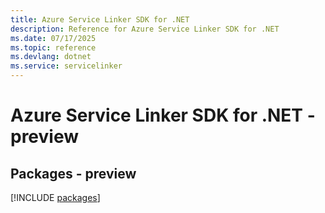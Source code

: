 ```yaml
---
title: Azure Service Linker SDK for .NET
description: Reference for Azure Service Linker SDK for .NET
ms.date: 07/17/2025
ms.topic: reference
ms.devlang: dotnet
ms.service: servicelinker
---
```

# Azure Service Linker SDK for .NET - preview
## Packages - preview
[!INCLUDE [packages](service-linker-index.md)]